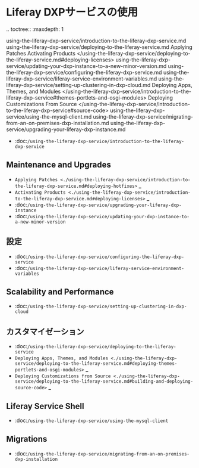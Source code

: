 Liferay DXPサービスの使用
=============================

.. toctree:: :maxdepth: 1

   using-the-liferay-dxp-service/introduction-to-the-liferay-dxp-service.md using-the-liferay-dxp-service/deploying-to-the-liferay-service.md Applying Patches <using-the-liferay-dxp-service> Activating Products </using-the-liferay-dxp-service/deploying-to-the-liferay-service.md#deploying-licenses> using-the-liferay-dxp-service/updating-your-dxp-instance-to-a-new-minor-version.md using-the-liferay-dxp-service/configuring-the-liferay-dxp-service.md using-the-liferay-dxp-service/liferay-service-environment-variables.md using-the-liferay-dxp-service/setting-up-clustering-in-dxp-cloud.md Deploying Apps, Themes, and Modules </using-the-liferay-dxp-service/introduction-to-the-liferay-dxp-service#themes-portlets-and-osgi-modules> Deploying Customizations From Source </using-the-liferay-dxp-service/introduction-to-the-liferay-dxp-service#source-code> using-the-liferay-dxp-service/using-the-mysql-client.md using-the-liferay-dxp-service/migrating-from-an-on-premises-dxp-installation.md using-the-liferay-dxp-service/upgrading-your-liferay-dxp-instance.md

-  :doc:`/using-the-liferay-dxp-service/introduction-to-the-liferay-dxp-service`

Maintenance and Upgrades
------------------------

-  `Applying Patches <./using-the-liferay-dxp-service/introduction-to-the-liferay-dxp-service.md#deploying-hotfixes>` **_**
-  `Activating Products <./using-the-liferay-dxp-service/introduction-to-the-liferay-dxp-service.md#deploying-licenses>` **_**
-  :doc:`/using-the-liferay-dxp-service/upgrading-your-liferay-dxp-instance`
-  :doc:`/using-the-liferay-dxp-service/updating-your-dxp-instance-to-a-new-minor-version`

設定
-------------

-  :doc:`/using-the-liferay-dxp-service/configuring-the-liferay-dxp-service`
-  :doc:`/using-the-liferay-dxp-service/liferay-service-environment-variables`

Scalability and Performance
---------------------------

-  :doc:`/using-the-liferay-dxp-service/setting-up-clustering-in-dxp-cloud`

カスタマイゼーション
--------------

-  :doc:`/using-the-liferay-dxp-service/deploying-to-the-liferay-service`
-  `Deploying Apps, Themes, and Modules <./using-the-liferay-dxp-service/deploying-to-the-liferay-service.md#deploying-themes-portlets-and-osgi-modules>` **_**
-  `Deploying Customizations from Source <./using-the-liferay-dxp-service/deploying-to-the-liferay-service.md#building-and-deploying-source-code>` **_**

Liferay Service Shell
---------------------

-  :doc:`/using-the-liferay-dxp-service/using-the-mysql-client`

Migrations
----------

-  :doc:`/using-the-liferay-dxp-service/migrating-from-an-on-premises-dxp-installation`